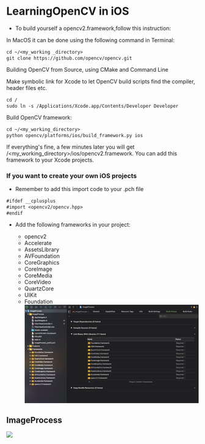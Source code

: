 # LearningOpenCV in iOS

* To build yourself a opencv2.framework,follow this instruction:

In MacOS it can be done using the following command in Terminal:

```
cd ~/<my_working _directory>
git clone https://github.com/opencv/opencv.git
```
Building OpenCV from Source, using CMake and Command Line

Make symbolic link for Xcode to let OpenCV build scripts find the compiler, header files etc.
```
cd /
sudo ln -s /Applications/Xcode.app/Contents/Developer Developer
```

Build OpenCV framework:
```
cd ~/<my_working_directory>
python opencv/platforms/ios/build_framework.py ios
```
If everything's fine, a few minutes later you will get /<my_working_directory>/ios/opencv2.framework. You can add this framework to your Xcode projects.


### If you want to create your own iOS projects
* Remember to add this import code to your .pch file
```
#ifdef __cplusplus
#import <opencv2/opencv.hpp>
#endif
```

* Add the following frameworks in your project:

  * opencv2
  * Accelerate
  * AssetsLibrary
  * AVFoundation
  * CoreGraphics
  * CoreImage
  * CoreMedia
  * CoreVideo
  * QuartzCore
  * UIKit
  * Foundation
![](./images/screen_shoot.png)

## ImageProcess 
![](./images/recoder.gif)

